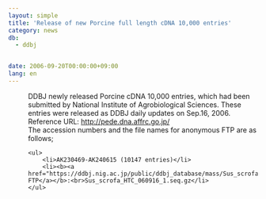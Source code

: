 ```yaml
---
layout: simple
title: 'Release of new Porcine full length cDNA 10,000 entries'
category: news
db:
  - ddbj


date: 2006-09-20T00:00:00+09:00
lang: en
---
```


<html>
<dd>DDBJ newly released Porcine cDNA 10,000 entries, which had been submitted by National Institute of Agrobiological Sciences. These entries were released as DDBJ daily updates on Sep.16, 2006.
<dd>Reference URL: <a href="http://pede.dna.affrc.go.jp/">http://pede.dna.affrc.go.jp/</a>
<dd>The accession numbers and the file names for anonymous FTP are as follows;
<dd>

    <ul>
        <li>AK230469-AK240615 (10147 entries)</li>
        <li><b><a href="https://ddbj.nig.ac.jp/public/ddbj_database/mass/Sus_scrofa_HTC/">anonymous FTP</a></b>:<br>Sus_scrofa_HTC_060916_1.seq.gz</li>
    </ul>
</dd>
</dd>
</dd>
</dd>
</html>
